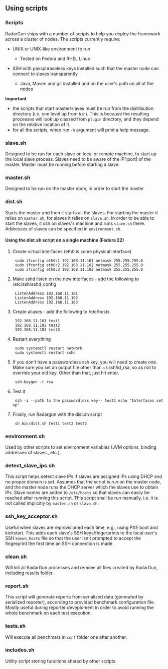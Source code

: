 ---
---

Using scripts
-------------

### Scripts

RadarGun ships with a number of scripts to help you deploy the framework across a cluster of nodes.  The scripts currently require:

* UNIX or UNIX-like environment to run
    * Tested on Fedora and RHEL Linux

* SSH with passphraseless keys installed such that the master node can connect to slaves transparently
    * Java, Maven and git installed and on the user's path on all of the nodes

**Important**

* the scripts that start master/slaves must be run from the distribution directory (i.e. one level up from `bin`). This is because the resulting processes will look up classed from `plugin` directory, and they depend on the relative location of it.
* for all the scripts, when run `-h` argument will print a help message.

### slave.sh

Designed to be run for each slave on local or remote machine, to start up the local slave process. Slaves need to be aware of the IP[:port] of the master. Master must be running before starting a slave.

### master.sh

Designed to be run on the master node, in order to start the master

### dist.sh

Starts the master and then it starts all the slaves. For starting the master it relies on `master.sh`, for slaves it relies on `slave.sh`. In order to be able to start the slaves, it ssh on slaves's machine and runs `slave.sh` there. Addresses of slaves can be specified in `environment.sh`.

#### Using the dist.sh script on a single machine (Fedora 22) 

1. Create virtual interfaces (eth0 is some physical interface) 

        sudo ifconfig eth0:1 192.168.11.101 netmask 255.255.255.0
        sudo ifconfig eth0:2 192.168.11.102 netmask 255.255.255.0
        sudo ifconfig eth0:3 192.168.11.103 netmask 255.255.255.0

2. Make sshd listen on the new interfaces - add the following to /etc/ssh/sshd_config

        ListenAddress 192.168.11.101
        ListenAddress 192.168.11.102
        ListenAddress 192.168.11.103

3. Create aliases - add the following to /etc/hosts

        192.168.11.101 test1
        192.168.11.102 test2
        192.168.11.103 test3

4. Restart everything

        sudo systemctl restart network
        sudo systemctl restart sshd

5. If you don't have a passwordless ssh key, you will need to create one. Make sure you set an output file other than ~/.ssh/id_rsa, so as not to override your old key. Other than that, just hit enter.

        ssh-keygen -t rsa

6. Test it

        ssh -i --path to the passwordless key-- test1 echo "Interfaces set up"

7. Finally, run Radargun with the dist.sh script

        sh bin/dist.sh test1 test2 test3

### environment.sh

Used by other scripts to set environment variables (JVM options, binding addresses of slaves , etc.).

### detect_slave_ips.sh

This script helps detect slave IPs if slaves are assigned IPs using DHCP and no proper domain is set.  Assumes that the script is run on the master node, and the master node runs the DHCP server which the slaves use to obtain IPs.  Slave names are added to `/etc/hosts` so that slaves can easily be reached after running this script. This script shall be run manually, i.e. it is not called implicitly by `master.sh` or `slave.sh`.

### ssh_key_acceptor.sh

Useful when slaves are reprovisioned each time, e.g., using PXE boot and kickstart.  This adds each slave's SSH keys/fingerprints to the local user's SSH `known_hosts` file so that the user isn't prompted to accept the fingerprint the first time an SSH connection is made.

### clean.sh

Will kill all RadarGun processes and remove all files created by RadarGun, including results folder.

### report.sh

This script will generate reports from serialized data (generated by serialized reporter), according to provided benchmark configuration file. Mostly useful during reporter deveploment in order to avoid running the whole benchmark on each test execution.

### tests.sh

Will execute all benchmars in `conf` folder one after another.

### includes.sh

Utility script storing functions shared by other scripts.